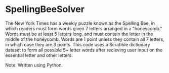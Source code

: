 # SpellingBeeSolver

The New York Times has a weekly puzzle known as the Spelling Bee, in which readers must form words given 7 letters arranged in a "honeycomb." 
Words must be at least 5 letters long, and must contain the letter in the middle of the honeycomb. 
Words are 1 point unless they contain all 7 letters, in which case they are 3 points. 
This code uses a Scrabble dictionary dataset to form all possible 5+ letter words after recieving user input on the essential letter and other letters.

Note: Written using Python.
